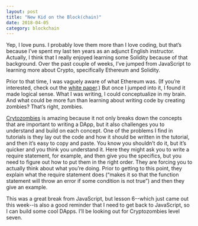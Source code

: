 ```yaml
---
layout: post
title: "New Kid on the Block(chain)"
date: 2018-04-05
category: blockchain
---
```


Yep, I love puns. I probably love them more than I love coding, but that’s because I’ve spent my last ten years as an adjunct English instructor. Actually, I think that I really enjoyed learning some Solidity because of that background. Over the past couple of weeks, I’ve jumped from JavaScript to learning more about Crypto, specifically Ethereum and Solidity.



Prior to that time, I was vaguely aware of what Ethereum was. (If you’re interested, check out the <a href="https://github.com/ethereum/wiki/wiki/White-Paper
">white paper</a>.) But once I jumped into it, I found it made logical sense. What I was writing, I could conceptualize in my brain. And what could be more fun than learning about writing code by creating zombies? That’s right, zombies.



<a href="https://cryptozombies.io">Crytozombies</a> is amazing because it not only breaks down the concepts that are important to writing a DApp, but it also challenges you to understand and build on each concept. One of the problems I find in tutorials is they lay out the code and how it should be written in the tutorial, and then it’s easy to copy and paste. You know you shouldn’t do it, but it’s quicker and you think you understand it. Here they might ask you to write a require statement, for example, and then give you the specifics, but you need to figure out how to put them in the right order. They are forcing you to actually think about what you’re doing. Prior to getting to this point, they explain what the require statement does (“makes it so that the function statement will throw an error if some condition is not true”) and then they give an example.



This was a great break from JavaScript, but lesson 6--which just came out this week--is also a good reminder that I need to get back to JavaScript, so I can build some cool DApps. I’ll be looking out for Cryptozombies level seven.
